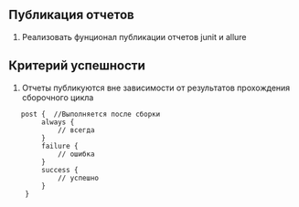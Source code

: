 ## Публикация отчетов

1. Реализовать фунционал публикации отчетов junit и allure

## Критерий успешности
1. Отчеты публикуются вне зависимости от результатов прохождения сборочного цикла


```
   post {  //Выполняется после сборки
        always {
            // всегда
        }
        failure {
            // ошибка
        }
        success {
            // успешно
        } 
    }
```